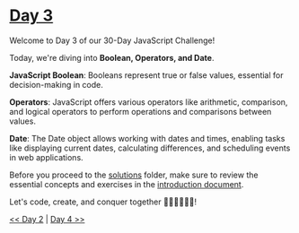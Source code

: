 # [Day 3](https://github.com/Muhtoyyib/30-DAY-JAVASCRIPT/blob/main/Day3/day3.md)

Welcome to Day 3 of our 30-Day JavaScript Challenge! 

Today, we're diving into **Boolean, Operators, and Date**.

**JavaScript Boolean**: Booleans represent true or false values, essential for decision-making in code.

**Operators**: JavaScript offers various operators like arithmetic, comparison, and logical operators to perform operations and comparisons between values.

**Date**: The Date object allows working with dates and times, enabling tasks like displaying current dates, calculating differences, and scheduling events in web applications.

Before you proceed to the [solutions](solutions-day3/) folder, make sure to review the essential concepts and exercises in the [introduction document](https://github.com/Asabeneh/30-Days-Of-JavaScript/blob/master/03_Day_Booleans_operators_date/03_booleans_operators_date.md).

Let's code, create, and conquer together 👨🏻‍💻🚀💪🏻!

[<< Day 2](https://github.com/Muhtoyyib/30-DAY-JAVASCRIPT/blob/main/Day2/day2.md) | [Day 4 >>](https://github.com/Muhtoyyib/30-DAY-JAVASCRIPT/blob/main/Day4/day4.md)
